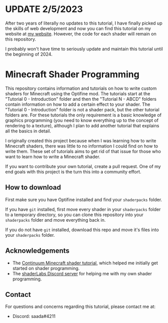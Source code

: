 # UPDATE 2/5/2023

After two years of literally no updates to this tutorial, I have finally picked up the skills of web development and now you can find this tutorial on my website at [my website](https://saada2006.github.io/blogs/mc_shaders_part0). However, the code for each shader will remain on this repository. 

I probably won't have time to seriously update and maintain this tutorial until the beginning of 2024. 

# Minecraft Shader Programming

This repository contains information and tutorials on how to write custom shaders for Minecraft using the Optifine mod. The tutorials start at the "Tutorial 0 - Introduction" folder and then the "Tutorial N - ABCD" folders contain information on how to add a certain effect to your shader. The "Tutorial 0 - Introduction" folder is not a shader pack, but the other tutorial folders are. For these tutorials the only requirement is a basic knowledge of graphics programming (you need to know everything up to the concept of rendering to a texture), although I plan to add another tutorial that explains all the basics in detail.

I originally created this project because when I was learning how to write Minecraft shaders, there was little to no information I could find on how to write them. These set of tutorials aims to get rid of that issue for those who want to learn how to write a Minecraft shader.

If you want to contribute your own tutorial, create a pull request. One of my end goals with this project is the turn this into a community effort.

## How to download

First make sure you have Optifine installed and find your `shaderpacks` folder.

If you have `git` installed, first move every shader in your `shaderpacks` folder to a temporary directory, so you can clone this repository into your `shaderpacks` folder and move everything back in.

If you do not have `git` installed, download this repo and move it's files into your `shaderpacks` folder.

## Acknowledgements

- The [Continuum Minecraft shader tutorial](https://www.youtube.com/watch?v=swjfVnGJiNY&list=PLq1jSPKGzcoO0QZ704QJi919VW6nTbcM0&index=1&ab_channel=ContinuumGraphics), which helped me initially get started on shader programming.
- The [shaderLabs Discord server](https://discord.gg/RpzWN9S) for helping me with my own shader programming.

## Contact

For questions and concerns regarding this tutorial, please contact me at:

- Discord: saada#4211
